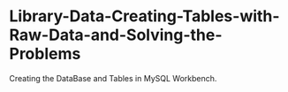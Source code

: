 # Library-Data-Creating-Tables-with-Raw-Data-and-Solving-the-Problems
Creating the DataBase and Tables in MySQL Workbench.
